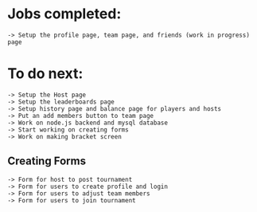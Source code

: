 # Jobs completed:
    -> Setup the profile page, team page, and friends (work in progress) page

# To do next:
    -> Setup the Host page
    -> Setup the leaderboards page
    -> Setup history page and balance page for players and hosts
    -> Put an add members button to team page
    -> Work on node.js backend and mysql database
    -> Start working on creating forms
    -> Work on making bracket screen

## Creating Forms
    -> Form for host to post tournament
    -> Form for users to create profile and login
    -> Form for users to adjust team members
    -> Form for users to join tournament